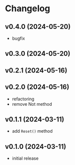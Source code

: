 # Changelog

## v0.4.0 (2024-05-20)

- bugfix

## v0.3.0 (2024-05-20)
## v0.2.1 (2024-05-16)
## v0.2.0 (2024-05-16)

- refactoring
- remove Not method

## v0.1.1 (2024-03-11)

- add `Reset()` method

## v0.1.0 (2024-03-11)

- initial release
